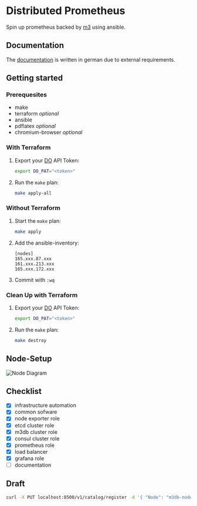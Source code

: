 # Distributed Prometheus
Spin up prometheus backed by [m3](https://m3db.io) using ansible.
## Documentation
The [documentation](doc/distributed_prometheus.pdf) is written in german due to external requirements.
## Getting started
### Prerequesites
* make
* terraform        _optional_
* ansible
* pdflatex         _optional_
* chromium-browser _optional_
### With Terraform
1. Export your [DO](https://digitalocean.com) API Token:
   ```bash
   export DO_PAT="<token>"
   ```
2. Run the ```make``` plan:
   ```bash
   make apply-all
   ```
### Without Terraform
1. Start the ```make``` plan:
   ```bash
   make apply
   ```
2. Add the ansible-inventory:
   ```plain
   [nodes]
   165.xxx.87.xxx
   161.xxx.213.xxx
   165.xxx.172.xxx
   ```
3. Commit with ```:wq```
### Clean Up with Terraform
1. Export your [DO](https://digitalocean.com) API Token:
   ```bash
   export DO_PAT="<token>"
   ```
2. Run the ```make``` plan:
   ```bash
   make destroy
   ```
## Node-Setup
![Node Diagram](https://kroki.io/graphviz/svg/eNqNz00LgjAYB_B7n-Jhd8GyW3RJOxZB3UW3BxV0G3uJIPzu5UtrkoSXwf7b_7dnrCpUJktI4LkCqLMca9gDOQleGaEqXsAV1R2VJu9jbfPhNq2tNqhSmYZ9z2ueBUPgZNenrkCaiOWgR2rseK3hkbEFQHin4EMKZfxYCtZk3O1_5ilouna4_50oOQTfHkA3zmfX_tE2c9rxFicTjaChjCzxojnvokSDpkSrJ6p08RJ5OyfHgmtbB6Gn0j6ait3artoXWCOOqA==)

## Checklist
- [x] infrastructure automation
- [x] common sofware
- [x] node exporter role
- [x] etcd cluster role
- [x] m3db cluster role 
- [x] consul cluster role
- [x] prometheus role
- [x] load balancer
- [x] grafana role
- [ ] documentation

## Draft
~~~bash
curl -X PUT localhost:8500/v1/catalog/register -d '{ "Node": "m3db-node-0", "Address": "207.154.219.36", "Service": { "ID": "node-0", "Service": "m3", "Address": "207.154.219.36", "Port": 7503 }}'
~~~